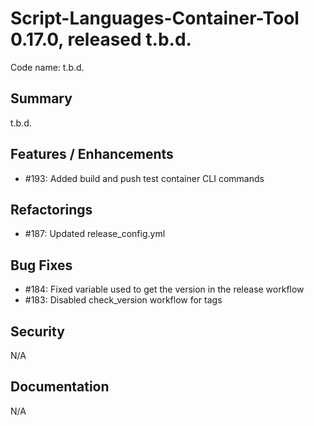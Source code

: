 # Script-Languages-Container-Tool 0.17.0, released t.b.d.

Code name: t.b.d.

## Summary 

t.b.d.

## Features / Enhancements

 - #193: Added build and push test container CLI commands

## Refactorings

 - #187: Updated release_config.yml 
 
## Bug Fixes

 - #184: Fixed variable used to get the version in the release workflow
 - #183: Disabled check_version workflow for tags


## Security

N/A

## Documentation

N/A
